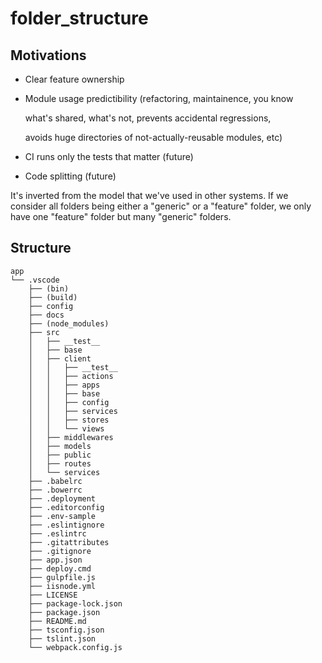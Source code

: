 # folder\_structure

## Motivations

* Clear feature ownership
* Module usage predictibility \(refactoring, maintainence, you know

  what's shared, what's not, prevents accidental regressions,

  avoids huge directories of not-actually-reusable modules, etc\)

* CI runs only the tests that matter \(future\)
* Code splitting \(future\)

It's inverted from the model that we've used in other systems. If we consider all folders being either a "generic" or a "feature" folder, we only have one "feature" folder but many "generic" folders.

## Structure

```text
app
└── .vscode
    ├── (bin)
    ├── (build)
    ├── config
    ├── docs
    ├── (node_modules)
    ├── src
    │   ├── __test__
    │   ├── base
    │   ├── client
    │   │   ├── __test__
    │   │   ├── actions
    │   │   ├── apps
    │   │   ├── base
    │   │   ├── config
    │   │   ├── services
    │   │   ├── stores
    │   │   └── views
    │   ├── middlewares
    │   ├── models
    │   ├── public
    │   ├── routes
    │   └── services
    ├── .babelrc
    ├── .bowerrc
    ├── .deployment
    ├── .editorconfig
    ├── .env-sample
    ├── .eslintignore
    ├── .eslintrc
    ├── .gitattributes
    ├── .gitignore
    ├── app.json
    ├── deploy.cmd
    ├── gulpfile.js
    ├── iisnode.yml
    ├── LICENSE
    ├── package-lock.json
    ├── package.json
    ├── README.md
    ├── tsconfig.json
    ├── tslint.json
    └── webpack.config.js
```

